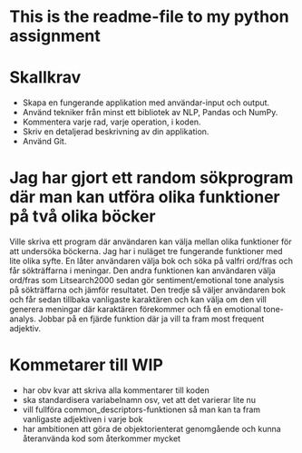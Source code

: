 # This is the readme-file to my python assignment

# Skallkrav
- Skapa en fungerande applikation med användar-input och output.
- Använd tekniker från minst ett bibliotek av NLP, Pandas och NumPy.
- Kommentera varje rad, varje operation, i koden.
- Skriv en detaljerad beskrivning av din applikation.
- Använd Git.

# Jag har gjort ett random sökprogram där man kan utföra olika funktioner på två olika böcker
Ville skriva ett program där användaren kan välja mellan olika funktioner för att undersöka böckerna. Jag har i nuläget tre fungerande funktioner med lite olika syfte. En låter användaren välja bok och söka på valfri ord/fras och får sökträffarna i meningar. Den andra funktionen kan användaren välja ord/fras som Litsearch2000 sedan gör sentiment/emotional tone analysis på sökträffarna och jämför resultatet. Den tredje så väljer användaren bok och får sedan tillbaka vanligaste karaktären och kan välja om den vill generera meningar där karaktären förekommer och få en emotional tone-analys. Jobbar på en fjärde funktion där ja vill ta fram most frequent adjektiv.




# Kommetarer till WIP
- har obv kvar att skriva alla kommentarer till koden
- ska standardisera variabelnamn osv, vet att det varierar lite nu
- vill fullföra common_descriptors-funktionen så man kan ta fram vanligaste adjektiven i varje bok
- har ambitionen att göra de objektorienterat genomgående och kunna återanvända kod som återkommer mycket